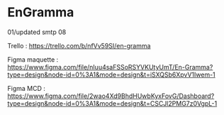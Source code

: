 # EnGramma
 01/updated smtp 08

Trello : https://trello.com/b/nfVv59SI/en-gramma

Figma maquette : https://www.figma.com/file/nIuu4saFSSoRSYVKUtyUmT/En-Gramma?type=design&node-id=0%3A1&mode=design&t=iSXQSb6XpvV1Iwem-1

Figma MCD : https://www.figma.com/file/2wao4Xd9BhdHUwbKyxFovG/Dashboard?type=design&node-id=0%3A1&mode=design&t=CSCJl2PMG7z0VgpL-1
